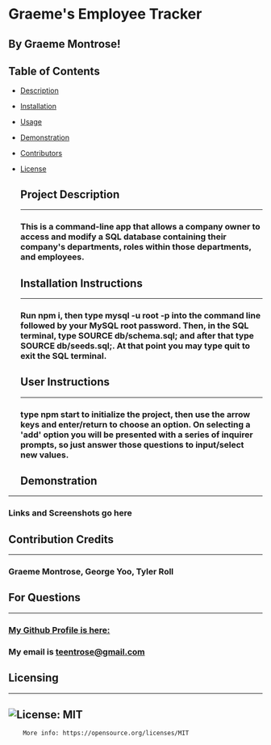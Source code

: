 # Graeme's Employee Tracker
  ## By Graeme Montrose!

  ## Table of Contents
- [Description](#description)
- [Installation](#installation)
- [Usage](#usage)
- [Demonstration](#demonstration)
- [Contributors](#contributors)
- [License](#license)

  <a id="description"></a>
  ## Project Description
  ---------------------------------
  ### This is a command-line app that allows a company owner to access and modify a SQL database containing their company's departments, roles within those departments, and employees.

  <a id="installation"></a>
  ## Installation Instructions
  -----------------
  ### Run npm i, then type mysql -u root -p into the command line followed by your MySQL root password. Then, in the SQL terminal, type SOURCE db/schema.sql; and after that type SOURCE db/seeds.sql;. At that point you may type quit to exit the SQL terminal.

  <a id="usage"></a>
  ## User Instructions
  -----------------
  ### type npm start to initialize the project, then use the arrow keys and enter/return to choose an option. On selecting a 'add' option you will be presented with a series of inquirer prompts, so just answer those questions to input/select new values.

  <a id="demonstration"></a>
  ## Demonstration
-----------------------------------
  ### Links and Screenshots go here

  <a id="contributors"></a>
  ## Contribution Credits
  -----------------------
  ### Graeme Montrose, George Yoo, Tyler Roll

  <a id="questions"></a>
  ## For Questions
---------------------------------
  ### [My Github Profile is here:](https://github.com/ThreeBrainCells "ThreeBrainCells")
  ### My email is [teentrose@gmail.com](mailto:teentrose@gmail.com)
  
  <a id="license"></a>
  ## Licensing
  ----------------------------
  ## ![License: MIT](https://img.shields.io/badge/License-MIT-yellow.svg)
        More info: https://opensource.org/licenses/MIT